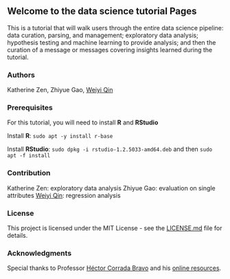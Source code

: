 ## Welcome to the data science tutorial Pages

This is a tutorial that will walk users through the entire data science pipeline: data curation, parsing, and management; exploratory data analysis; hypothesis testing and machine learning to provide analysis; and then the curation of a message or messages covering insights learned during the tutorial. 

### Authors

Katherine Zen, Zhiyue Gao, [Weiyi Qin](https://github.com/Weiyi-Q)

### Prerequisites 
For this tutorial, you will need to install **R** and **RStudio** 

Install **R**: `sudo apt -y install r-base`

Install **RStudio**: `sudo dpkg -i rstudio-1.2.5033-amd64.deb` and then `sudo apt -f install`

### Contribution
Katherine Zen:  exploratory data analysis
Zhiyue Gao: evaluation on single attributes
[Weiyi Qin](https://github.com/Weiyi-Q): regression analysis


### License
This project is licensed under the MIT License - see the [LICENSE.md](https://github.com/Weiyi-Q/cmsc320FinalProj/blob/master/LICENSE) file for details.

### Acknowledgments
Special thanks to Professor [Héctor Corrada Bravo](http://www.hcbravo.org/) and his [online resources](http://www.hcbravo.org/IntroDataSci/). 
